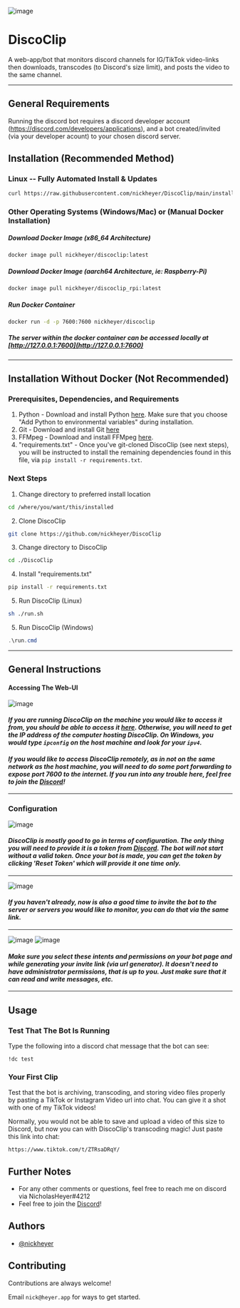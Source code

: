 ![image](https://user-images.githubusercontent.com/60236014/215372009-d6ca97db-f187-4c39-a8d9-d7ac31e5d52a.png)

# DiscoClip
A web-app/bot that monitors discord channels for IG/TikTok video-links then downloads, transcodes (to Discord's size limit), and posts the video to the same channel.

<hr />

## General Requirements
Running the discord bot requires a discord developer account (https://discord.com/developers/applications), and a bot created/invited (via your developer acount) to your chosen discord server.

## Installation (Recommended Method)

### Linux -- Fully Automated Install & Updates

```bash 
curl https://raw.githubusercontent.com/nickheyer/DiscoClip/main/installer/auto_install_update.sh -o auto_install_update.sh && sudo bash auto_install_update.sh
```

### Other Operating Systems (Windows/Mac) or (Manual Docker Installation)


##### Download Docker Image (x86_64 Architecture) 
```bash
docker image pull nickheyer/discoclip:latest
```
##### Download Docker Image (aarch64 Architecture, ie: Raspberry-Pi) 
```bash
docker image pull nickheyer/discoclip_rpi:latest
```
##### Run Docker Container
```bash
docker run -d -p 7600:7600 nickheyer/discoclip
```
##### The server within the docker container can be accessed locally at [http://127.0.0.1:7600](http://127.0.0.1:7600)

<hr />

## Installation Without Docker (Not Recommended)

### Prerequisites, Dependencies, and Requirements

1. Python - Download and install Python [here](https://www.python.org/downloads/). Make sure that you choose "Add Python to environmental variables" during installation.
2. Git - Download and install Git [here](https://git-scm.com/book/en/v2/Getting-Started-Installing-Git)
3. FFMpeg - Download and install FFMpeg [here](https://ffmpeg.org/download.html).
4. "requirements.txt" - Once you've git-cloned DiscoClip (see next steps), you will be instructed to install the remaining dependencies found in this file, via `pip install -r requirements.txt`.

### Next Steps

1. Change directory to preferred install location
```bash 
cd /where/you/want/this/installed
```

2. Clone DiscoClip
```bash 
git clone https://github.com/nickheyer/DiscoClip
```
 
3. Change directory to DiscoClip
```bash 
cd ./DiscoClip
```

4. Install "requirements.txt"
```bash 
pip install -r requirements.txt
```

5. Run DiscoClip (Linux)
```bash
sh ./run.sh
```

5. Run DiscoClip (Windows)
```powershell
.\run.cmd
```

<hr />

## General Instructions

#### Accessing The Web-UI

![image](https://user-images.githubusercontent.com/60236014/215385522-beee3c97-f624-48eb-ace9-7894b64b3fc3.png)

#### *If you are running DiscoClip on the machine you would like to access it from, you should be able to access it [here](http://127.0.0.1:7600). Otherwise, you will need to get the IP address of the computer hosting DiscoClip. On Windows, you would type `ipconfig` on the host machine and look for your `ipv4`.*

#### *If you would like to access DiscoClip remotely, as in not on the same network as the host machine, you will need to do some port forwarding to expose port 7600 to the internet. If you run into any trouble here, feel free to join the [Discord](https://discord.com/invite/6Z9yKTbsrP)!*

<hr />

### Configuration


![image](https://user-images.githubusercontent.com/60236014/215380220-496a98b3-9262-41b0-86d4-60af6ec096ea.png)
#### *DiscoClip is mostly good to go in terms of configuration. The only thing you will need to provide it is a token from [Discord](https://discord.com/developers/applications). The bot will not start without a valid token. Once your bot is made, you can get the token by clicking 'Reset Token' which will provide it one time only.*

<hr />

![image](https://user-images.githubusercontent.com/60236014/215379968-f63d6682-b1c4-44fd-9107-e4247fc72388.png)
#### *If you haven't already, now is also a good time to invite the bot to the server or servers you would like to monitor, you can do that via the same link.*

<hr />

![image](https://user-images.githubusercontent.com/60236014/215380518-a18661de-24e9-4f3f-81f4-4090214ab386.png)
![image](https://user-images.githubusercontent.com/60236014/215380615-c39618e9-75a6-416c-9770-df80e23082a8.png)
#### *Make sure you select these intents and permissions on your bot page and while generating your invite link (via url generator). It doesn't need to have administrator permissions, that is up to you. Just make sure that it can read and write messages, etc.*

<hr />

## Usage

### Test That The Bot Is Running
Type the following into a discord chat message that the bot can see:

```
!dc test
```

### Your First Clip
Test that the bot is archiving, transcoding, and storing video files properly by pasting a TikTok or Instagram Video url into chat. You can give it a shot with one of my TikTok videos!

Normally, you would not be able to save and upload a video of this size to Discord, but now you can with DiscoClip's transcoding magic! Just paste this link into chat:

```
https://www.tiktok.com/t/ZTRsaDRqY/
```


## Further Notes


- For any other comments or questions, feel free to reach me on discord via NicholasHeyer#4212
- Feel free to join the [Discord](https://discord.com/invite/6Z9yKTbsrP)!




## Authors

- [@nickheyer](https://www.github.com/nickheyer)


## Contributing

Contributions are always welcome!

Email `nick@heyer.app` for ways to get started.
